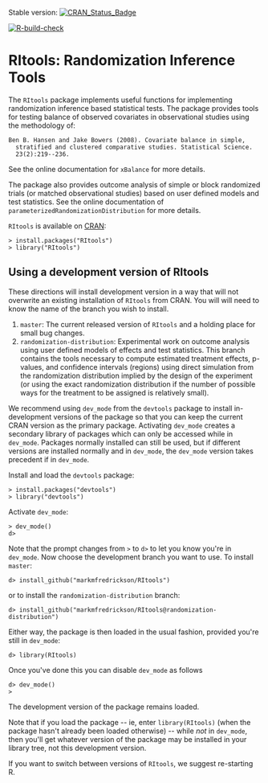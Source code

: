 Stable version: [![CRAN_Status_Badge](http://www.r-pkg.org/badges/version/RItools)](https://CRAN.R-project.org/package=RItools)

[![R-build-check](https://github.com/markmfredrickson/ritools/workflows/R-build-check/badge.svg)](https://github.com/markmfredrickson/ritools/actions)

# RItools: Randomization Inference Tools

The `RItools` package implements useful functions for implementing
randomization inference based statistical tests.  The package provides tools
for testing balance of observed covariates in observational studies using the
methodology of:

    Ben B. Hansen and Jake Bowers (2008). Covariate balance in simple,
      stratified and clustered comparative studies. Statistical Science.
      23(2):219--236.

See the online documentation for `xBalance` for more details.

The package also provides outcome analysis of simple or block randomized
trials (or matched observational studies) based on user defined models and
test statistics. See the online documentation of
`parameterizedRandomizationDistribution` for more details.

`RItools` is available on [CRAN](https://CRAN.R-project.org):

    > install.packages("RItools")
    > library("RItools")


##  Using a development version of RItools

These directions will install development version in a way that will not
overwrite an existing installation of `RItools` from CRAN. You will will need to
know the name of the branch you wish to install.

1. `master`: The current released version of `RItools` and a holding place for
   small bug changes.
2. `randomization-distribution`: Experimental work on outcome analysis using
   user defined models of effects and test statistics. This branch contains the
   tools necessary to compute estimated treatment effects, p-values, and
   confidence intervals (regions) using direct simulation from the randomization
   distribution implied by the design of the experiment (or using the exact
   randomization distribution if the number of possible ways for the treatment
   to be assigned is relatively small).

We recommend using `dev_mode` from the `devtools` package to install
in-development versions of the package so that you can keep the current CRAN
version as the primary package.
Activating `dev_mode` creates a secondary library of packages which can
only be accessed while in `dev_mode`. Packages normally installed can still be
used, but if different versions are installed normally and in `dev_mode`, the
`dev_mode` version takes precedent if in `dev_mode`.

Install and load the `devtools` package:

    > install.packages("devtools")
    > library("devtools")

Activate `dev_mode`:

    > dev_mode()
    d>

Note that the prompt changes from `>` to `d>` to let you know you're in
`dev_mode`. Now choose the development branch you want to use. To install
`master`:

    d> install_github("markmfredrickson/RItools")

or to install the `randomization-distribution` branch:

    d> install_github("markmfredrickson/RItools@randomization-distribution")

Either way, the package is then loaded in the usual fashion, provided
you're still in `dev_mode`:

    d> library(RItools)

Once you've done this you can disable `dev_mode` as follows

    d> dev_mode()
    >

The development version of the package remains loaded.

Note that if you load the package -- ie, enter `library(RItools)` (when the package
hasn't already been loaded otherwise) -- while _not_ in `dev_mode`,
then you'll get whatever version of the package may be installed in
your library tree, not this development version.

If you want to switch between versions of `RItools`, we suggest re-starting R.
